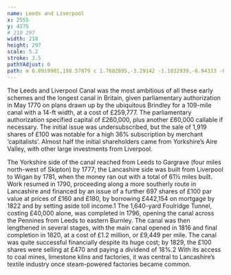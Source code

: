 ```yaml
---
name: Leeds and Liverpool
x: 2555
y: 4275
# 210 297
width: 210
height: 297
scale: 5.2
stroke: 3.5
pathYAdjust: 0
path: m 8.0919901,198.57879 c 1.7682895,-3.29142 -1.1032939,-6.94333 -0.9362218,-7.63705 0.2487692,-0.9578 2.2253704,-1.21135 1.8952442,-2.13572 -0.6443858,-1.37322 -1.8457904,-2.37454 -2.9102831,-3.25067 -0.9018127,-0.75765 0.4753196,-2.75839 1.2006352,-3.1054 0.9169268,-0.43867 1.6220297,0.34556 1.91898,0.0545 0.391404,-0.38362 1.1943784,-1.5468 1.6368674,-1.59841 0.753872,-0.0879 5.275444,4.99148 7.04795,3.25422 1.779515,-1.74413 -2.240119,-2.80883 -1.202668,-4.74569 0.605237,-1.16724 -4.816971,-5.41455 -3.748063,-7.45618 0.528503,-0.91612 1.852977,-1.42784 1.852977,-2.62297 0,-0.58575 -3.206203,-2.253 -3.549864,-3.69702 1.069536,-1.19241 2.938425,-3.95013 3.614139,-5.77156 0.407627,-1.46111 0.409663,-2.6884 2.122366,-3.13463 2.893294,-0.0693 2.419614,0.67121 4.774262,-0.81646 1.536963,-0.94152 3.291768,-1.17984 4.672154,-0.11593 0.66205,0.51026 1.476662,-0.0257 1.950638,0.25557 0.638467,1.28773 2.857455,1.7968 4.201366,2.57409 0.130786,0.13735 0.54058,0.20232 0.715305,0.27571 0.814471,-0.47207 0.922658,-0.93107 2.090904,-0.89726 0.157715,0.0736 1.047852,0.79974 1.268499,0.90271 1.151991,0.53763 0.861538,0.12649 2.214506,0.29208 1.991806,0.24377 4.346231,1.66573 6.197106,2.47183 1.405548,1.05116 0.09159,1.34503 0.767911,2.04143 0.209063,0.19514 0.759675,1.40468 1.399942,1.57821 0.832223,0.22556 2.096806,-0.3384 2.481666,-0.28451 0.9655,0.13519 2.091199,0.87544 2.982336,1.22203 0.661239,0.25718 1.101376,1.46842 1.46957,1.91952 0.778585,1.1616 1.357303,1.6336 2.337028,2.30149 0.734483,0.51424 2.588519,-0.62412 3.166787,-1.10994 0.62878,-0.52827 0.781564,-1.14962 1.481123,-1.63936 0.449072,-0.31438 0.770711,-0.57925 1.101892,-0.92705 0.258469,-0.27144 -1.390526,-1.44843 -1.721451,-1.72645 -1.16435,-0.97822 -1.65795,-1.31069 -2.244267,-2.13162 -0.568325,-0.79573 -0.765093,-1.43248 -1.043916,-2.60362 1.610697,-3.39991 1.892543,-2.22942 2.626565,-5.46999 0.159774,-0.67102 -0.573741,-1.59699 -0.680566,-2.34477 0.670737,-1.71432 0.348608,-3.43033 0.139499,-5.05498 -0.135226,-1.1359 0.444582,-2.444 0.182226,-3.54652 -0.407003,-1.71037 -2.067654,-4.5565 -1.325804,-6.37452 0.628859,-1.21976 0.76383,-0.2981 1.398702,-0.99916 0.561615,-0.6335 0.52565,-2.23024 1.473231,-2.51104 1.44968,-0.42958 2.691168,-4.56997 4.013453,-4.92511 0.693457,-0.16184 3.535781,-0.0656 3.921278,0.66813 0.451145,0.85871 0.541298,-0.16482 0.796378,-0.2541 0.52146,-0.26094 -0.398375,-1.18184 0.114696,-1.57772 0.696828,-0.53767 2.049455,-1.54225 2.711284,-1.80702 1.213107,-0.48531 1.906944,1.26799 2.668581,0.16775 0.918304,-1.32657 2.676155,-1.82013 3.099158,-2.19492 0.531037,-0.4705 -1.588989,-0.49499 0.03645,-1.63291 0.524839,-0.36743 2.512347,-0.17394 3.669022,-1.84429 0.516996,-0.74659 -0.60433,-0.34505 -0.683139,-0.73121 -0.286221,-1.03934 0.07351,-0.90382 0.489782,-1.54678 0.46367,-0.89631 3.897457,-1.46164 4.07586,-1.48245 0.221144,-0.0258 0.733233,2.47028 1.028259,2.7563 0.706543,0.68498 0.176194,1.35784 0.356637,1.98939 0.07695,0.26933 0.649784,0.25151 0.870833,0.26558 1.557393,0.0991 0.664843,-0.614 1.170086,-1.43925 0.234048,-0.38228 -0.155873,-1.14338 0.229169,-1.31204 0.799091,-0.35003 0.537576,-2.04279 0.91501,-2.43908 1.785096,-1.87426 2.48116,-0.54137 4.504786,-1.24973 0.287687,-0.1007 0.560583,-0.70997 0.835858,-0.66176 0.102632,0.018 0.640459,0.43771 0.877023,0.50869 0.59859,0.17959 0.705543,-0.67134 1.19996,-0.78672 0.678966,-0.15844 1.725641,0.47152 2.120513,0.2421 0.60872,-0.35365 2.22886,-0.90483 2.83105,-0.31744 0.46286,0.45148 0.39891,-0.81537 0.8459,-0.94948 1.51694,-0.45513 1.64702,0.0703 2.87914,-0.0255 0.33596,-0.0261 -0.72004,-1.15503 0.47376,-0.89302 0.8471,0.18592 1.92903,2.62572 2.74003,1.71716 1.41809,-1.58868 0.23969,-1.95558 -0.22534,-3.09493 -0.40792,-0.99943 -0.29286,-1.90076 -0.42084,-2.88615 -0.0789,-0.6078 0.0567,-1.28147 0.1851,-1.91075 0.35866,-1.14298 0.25777,-0.79574 0.63886,-1.74715 0.51995,-1.09198 1.73311,-1.67725 2.53014,-2.42119 0.39341,-0.36721 0.29946,-1.47483 0.58618,-1.94315 0.39667,-0.647912 1.90822,-0.573075 1.98373,-1.313048 -0.24263,-2.807487 -0.36389,-1.612746 0.91111,-3.291359 0.43442,-0.608327 0.53851,-1.385292 1.2027,-1.811536 0.57204,-0.367101 1.49573,-0.54703 1.90813,-1.028157 0.17074,-0.199207 -0.22798,-1.166915 -0.18876,-1.441436 -0.27902,-1.596223 0.85542,-3.469124 -0.19837,-5.209461 -0.0914,-0.447831 0.19713,-1.086055 0.0598,-1.519009 -0.002,-1.099927 -1.14831,-2.195575 -0.9976,-2.972341 0.0554,-0.232572 1.3374,-0.705758 1.53068,-0.816457 0.23281,-0.133347 4.20788,-5.313218 4.24081,-5.61594 0.15901,-1.462102 -1.09354,-0.891362 -0.80344,-1.966777 0.40838,-1.513839 1.9967,-4.124402 3.74227,-4.613193 1.12009,-0.354281 3.23314,-0.309705 3.75239,-0.226931 0.87012,0.182735 0.74164,1.83119 1.65116,1.838554 0.99664,0.0081 1.27739,0.344993 1.90924,1.092821 0.18783,0.222305 -0.24882,1.543112 -0.13316,1.786105 0.20505,0.4308 1.97264,0.856352 2.46683,0.925552 1.56176,0.266562 2.91046,-0.280974 3.40785,0.266516 0.65739,0.766963 0.11305,1.805924 0.43228,2.476671 1.42201,0.818227 0.072,2.537569 0.70944,3.523025 0.34485,0.482822 1.17317,0.162565 1.40553,0.73188 0.36764,0.900721 -0.81723,0.800466 0.0603,1.619388 0.95574,0.891915 -0.52226,0.934584 0.3989,1.879472 2.71903,3.172727 6.75383,0.234103 8.35052,1.15865 2.61015,1.511385 1.56828,2.404118 2.41211,4.232873 2.24245,2.808858 6.92185,3.792367 8.78023,5.558281 0.28133,0.278342 0.84748,-0.01458 1.08936,0.411437 0.59732,1.052039 0.54352,2.793613 1.13704,3.541614 0.19336,0.243688 0.95752,0.223536 1.07125,0.522148 0.32836,0.862148 0.53205,1.138368 1.06076,1.402738 0.74088,0.37047 1.31454,-0.221 2.35963,0.10658 0.87081,0.27295 2.70511,0.88145 3.39822,1.02005 2.25748,0.45143 1.76189,-0.86956 2.2962,-0.98879 0.48895,-0.1091 2.95975,-2.585157 3.59284,-3.028405 0.2227,-0.155924 1.34684,0.08016 1.55666,0.168307 0.45944,0.193002 0.14827,1.879578 0.18813,2.214468 0.0279,0.23438 0.9999,1.94962 1.53217,2.08396 0.74665,0.18845 1.28065,-1.69537 3.33094,-0.83412 0.43726,0.18368 0.8775,1.26676 1.18824,1.57696 0.30633,0.3058 1.51742,0.66536 1.91234,1.71392 0.10322,0.27406 1.77141,1.15449 2.04339,1.12728 0.42041,-0.0421 1.06547,-1.52542 1.45303,-1.71923 0.31105,-0.15554 0.41793,0.76849 1.86947,0.96381 0.22449,0.0302 1.20292,0.0562 1.51565,0.69942 0.5712,1.17491 0.97225,3.09115 1.64482,3.09115 0.81385,0 1.188,0.62154 2.25358,0.78732 1.85613,0.1779 1.48025,0.48381 1.99788,1.06066 0.18369,1.16127 0.59333,0.63919 2.80098,1.1532
---
```


The Leeds and Liverpool Canal was the most ambitious of all these early schemes and the longest canal in Britain, given parliamentary authorization in May 1770 on plans drawn up by the ubiquitous Brindley for a 109-mile canal with a 14-ft width, at a cost of £259,777. The parliamentary authorization specified capital of £260,000, plus another £60,000 callable if necessary. The initial issue was undersubscribed, but the sale of 1,919 shares of £100 was notable for a high 36% subscription by merchant ‘capitalists’. Almost half the initial shareholders came from Yorkshire’s Aire Valley, with other large investments from Liverpool.

The Yorkshire side of the canal reached from Leeds to Gargrave (four miles north-west of Skipton) by 1777; the Lancashire side was built from Liverpool to Wigan by 1781, when the money ran out with a total of 61½ miles built. Work resumed in 1790, proceeding along a more southerly route in Lancashire and financed by an issue of a further 697 shares of £100 par value at prices of £160 and £180, by borrowing £442,154 on mortgage by 1822 and by setting aside toll income.1 The 1,640-yard Foulridge Tunnel, costing £40,000 alone, was completed in 1796, opening the canal across the Pennines from Leeds to eastern Burnley. The canal was then lengthened in several stages, with the main canal opened in 1816 and final completion in 1820, at a cost of £1.2 million, or £9,449 per mile. The canal was quite successful financially despite its huge cost; by 1829, the £100 shares were selling at £470 and paying a dividend of 18%.2 With its access to coal mines, limestone kilns and factories, it was central to Lancashire’s textile industry once steam-powered factories became common.
